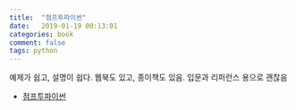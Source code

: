```yaml
---
title:  "점프투파이썬"
date:   2019-01-19 00:13:01
categories: book
comment: false
tags: python
---
```


예제가 쉽고, 설명이 쉽다. 웹북도 있고, 종이책도 있음. 입문과 리퍼런스 용으로 괜찮음

* [점프투파이썬](https://wikidocs.net/book/1)
